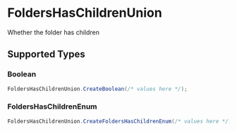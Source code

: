 # FoldersHasChildrenUnion

Whether the folder has children


## Supported Types

### Boolean

```csharp
FoldersHasChildrenUnion.CreateBoolean(/* values here */);
```

### FoldersHasChildrenEnum

```csharp
FoldersHasChildrenUnion.CreateFoldersHasChildrenEnum(/* values here */);
```
